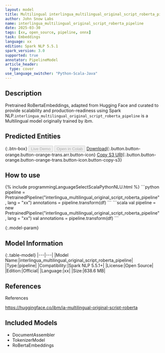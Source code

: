 ```yaml
---
layout: model
title: Multilingual interlingua_multilingual_original_script_roberta_pipeline pipeline RoBertaEmbeddings from ibm
author: John Snow Labs
name: interlingua_multilingual_original_script_roberta_pipeline
date: 2025-03-30
tags: [xx, open_source, pipeline, onnx]
task: Embeddings
language: xx
edition: Spark NLP 5.5.1
spark_version: 3.0
supported: true
annotator: PipelineModel
article_header:
  type: cover
use_language_switcher: "Python-Scala-Java"
---
```


## Description

Pretrained RoBertaEmbeddings, adapted from Hugging Face and curated to provide scalability and production-readiness using Spark NLP.`interlingua_multilingual_original_script_roberta_pipeline` is a Multilingual model originally trained by ibm.

## Predicted Entities



{:.btn-box}
<button class="button button-orange" disabled>Live Demo</button>
<button class="button button-orange" disabled>Open in Colab</button>
[Download](https://s3.amazonaws.com/auxdata.johnsnowlabs.com/public/models/interlingua_multilingual_original_script_roberta_pipeline_xx_5.5.1_3.0_1743368924608.zip){:.button.button-orange.button-orange-trans.arr.button-icon}
[Copy S3 URI](s3://auxdata.johnsnowlabs.com/public/models/interlingua_multilingual_original_script_roberta_pipeline_xx_5.5.1_3.0_1743368924608.zip){:.button.button-orange.button-orange-trans.button-icon.button-copy-s3}

## How to use



<div class="tabs-box" markdown="1">
{% include programmingLanguageSelectScalaPythonNLU.html %}
```python
pipeline = PretrainedPipeline("interlingua_multilingual_original_script_roberta_pipeline", lang = "xx")
annotations =  pipeline.transform(df)
```
```scala
val pipeline = new PretrainedPipeline("interlingua_multilingual_original_script_roberta_pipeline", lang = "xx")
val annotations = pipeline.transform(df)
```
</div>

{:.model-param}
## Model Information

{:.table-model}
|---|---|
|Model Name:|interlingua_multilingual_original_script_roberta_pipeline|
|Type:|pipeline|
|Compatibility:|Spark NLP 5.5.1+|
|License:|Open Source|
|Edition:|Official|
|Language:|xx|
|Size:|638.6 MB|

## References

References

https://huggingface.co/ibm/ia-multilingual-original-script-roberta

## Included Models

- DocumentAssembler
- TokenizerModel
- RoBertaEmbeddings